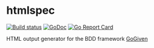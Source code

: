 # htmlspec
[![Build status](https://travis-ci.org/corbym/htmlspec.svg?branch=master)](https://github.com/corbym/htmlspec)
[![GoDoc](https://godoc.org/github.com/corbym/htmlspec?status.svg)](http://godoc.org/github.com/corbym/htmlspec)
[![Go Report Card](https://goreportcard.com/badge/github.com/corbym/htmlspec)](https://goreportcard.com/report/github.com/corbym/htmlspec)

HTML output generator for the BDD framework [GoGiven](https://github.com/corbym/gogiven)
